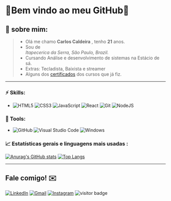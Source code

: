 # 🚀Bem vindo ao meu GitHub🚀

## 📖 sobre mim:

> * Olá me chamo **Carlos Caldeira** , tenho **21** anos.
> * Sou de <address>Itapecerica da Serra, São Paulo, Brazil.</address>
> * Cursando Análise e desenvolvimento de sistemas na Estácio de sá.
> * Extras: Tecladista, Baixista e streamer
> * Alguns dos [certificados](https://github.com/ChamPlz/Certificates) dos cursos que já fiz.

****



### ⚡ Skills:

* ![HTML5](https://img.shields.io/badge/html5-%23E34F26.svg?style=for-the-badge&logo=html5&logoColor=white) ![CSS3](https://img.shields.io/badge/css3-%231572B6.svg?style=for-the-badge&logo=css3&logoColor=white) ![JavaScript](https://img.shields.io/badge/javascript-%23323330.svg?style=for-the-badge&logo=javascript&logoColor=%23F7DF1E) ![React](https://img.shields.io/badge/react-%2320232a.svg?style=for-the-badge&logo=react&logoColor=%2361DAFB) ![Git](https://img.shields.io/badge/git-%23F05033.svg?style=for-the-badge&logo=git&logoColor=white) ![NodeJS](https://img.shields.io/badge/node.js-6DA55F?style=for-the-badge&logo=node.js&logoColor=white)



### 🧰 Tools:

* ![GitHub](https://img.shields.io/badge/github-%23121011.svg?style=for-the-badge&logo=github&logoColor=white) ![Visual Studio Code](https://img.shields.io/badge/Visual%20Studio%20Code-0078d7.svg?style=for-the-badge&logo=visual-studio-code&logoColor=white) ![Windows](https://img.shields.io/badge/Windows-0078D6?style=for-the-badge&logo=windows&logoColor=white) 

###  📈 Estatísticas gerais e linguagens  mais usadas :

[![Anurag's GitHub stats](https://github-readme-stats.vercel.app/api?username=ChamPlz&show_icons=true&theme=dracula)](https://github.com/anuraghazra/github-readme-stats) [![Top Langs](https://github-readme-stats.vercel.app/api/top-langs/?username=ChamPlz&layout=compact&theme=dracula)](https://github.com/anuraghazra/github-readme-stats)

***



##  Fale comigo! ✉️

[![LinkedIn](https://img.shields.io/badge/linkedin-%230077B5.svg?style=for-the-badge&logo=linkedin&logoColor=white)](https://www.linkedin.com/in/carlosccjunior/) [![Gmail](https://img.shields.io/badge/Gmail-D14836?style=for-the-badge&logo=gmail&logoColor=white)](mailto:carlos_junior41@hotmail.com) [![Instagram](https://img.shields.io/badge/Instagram-%23E4405F.svg?style=for-the-badge&logo=Instagram&logoColor=white)](https://www.instagram.com/o.cjunior/) 
![visitor badge](https://visitor-badge.laobi.icu/badge?page_id=ChamPlz.champlz)

